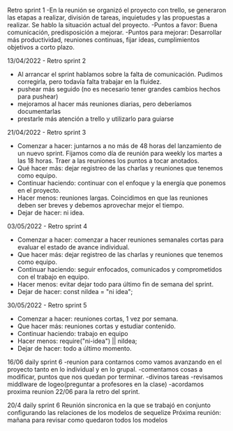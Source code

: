 Retro sprint 1
-En la reunión se organizó el proyecto con trello, se generaron las etapas a realizar, división de tareas, inquietudes y las propuestas a realizar.  Se hablo la situación actual del proyecto.
-Puntos a favor: Buena comunicación, predisposición a mejorar.
-Puntos para mejorar: Desarrollar más productividad, reuniones continuas, fijar ideas, cumplimientos objetivos a corto plazo.


13/04/2022 - Retro sprint 2
- Al arrancar el sprint hablamos sobre la falta de comunicación. Pudimos corregirla, pero todavía falta trabajar en la fluidez.
- pushear más seguido (no es necesario tener grandes cambios hechos para pushear)
- mejoramos al hacer más reuniones diarias, pero deberíamos documentarlas
- prestarle más atención a trello y utilizarlo para guiarse


21/04/2022 - Retro sprint 3 
- Comenzar a hacer: juntarnos a no más de 48 horas del lanzamiento de un nuevo sprint.
Fijamos como día de reunión para weekly los martes a las 18 horas.
Traer a las reuniones los puntos a tocar anotados.
- Qué hacer más: dejar registreo de las charlas y reuniones que tenemos como equipo.
- Continuar haciendo: continuar con el enfoque y la energía que ponemos en el proyecto.
- Hacer menos: reuniones largas. Coincidimos en que las reuniones deben ser breves y debemos aprovechar mejor el tiempo.
- Dejar de hacer: ni idea.


03/05/2022 - Retro sprint 4
- Comenzar a hacer: comenzar a hacer reuniones semanales cortas para evaluar el estado de avance individual.
- Que hacer más: dejar registreo de las charlas y reuniones que tenemos como equipo.
- Continuar haciendo: seguir enfocados, comunicados y comprometidos con el trabajo en equipo.
- Hacer menos: evitar dejar todo para último fin de semana del sprint.
- Dejar de hacer: const niIdea = "ni idea";


30/05/2022 - Retro sprint 5
- Comenzar a hacer: reuniones cortas, 1 vez por semana.
- Que hacer más: reuniones cortas y estudiar contenido.
- Continuar haciendo: trabajo en equipo
- Hacer menos: require("ni-idea") || niIdea;
- Dejar de hacer: todo a último momento.

16/06 daily sprint 6
-reunion para contarnos como vamos avanzando en el proyecto tanto en lo individual y en lo grupal. 
-comentamos cosas a modificar, puntos que nos quedan por terminar.
-divinos tareas
-revisamos middlware de logeo(preguntar a profesores en la clase)
-acordamos proxima reunion 22/06 para la retro del sprint.

20/4 daily sprint 6
Reunión sincronica en la que se trabajó en conjunto configurando las relaciones de los modelos de sequelize
Próxima reunión: mañana para revisar como quedaron todos los modelos
